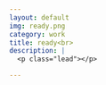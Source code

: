 ```yaml
---
layout: default
img: ready.png
category: work
title: ready<br>
description: |
  <p class="lead"></p>

---
```

